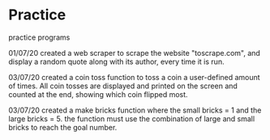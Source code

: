 # Practice
practice programs

01/07/20 created a web scraper to scrape the website "toscrape.com", and display a random quote along with its author, every time it is run. 

03/07/20 created a coin toss function to toss a coin a user-defined amount of times. All coin tosses are displayed and printed on the screen and counted at the end, showing which coin flipped most.

03/07/20 created a make bricks function where the small bricks = 1 and the large bricks = 5. the function must use the combination of large and small bricks to reach the goal number. 
